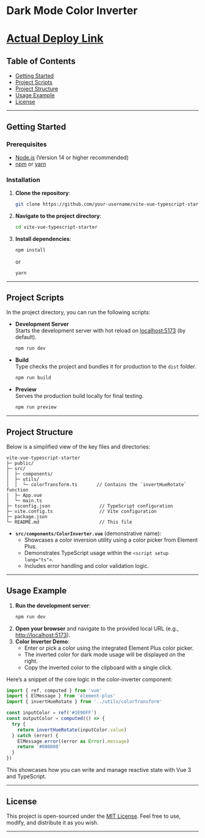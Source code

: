# Dark Mode Color Inverter
# [Actual Deploy Link](https://color-inverter.netlify.app/)

## Table of Contents
- [Getting Started](#getting-started)
- [Project Scripts](#project-scripts)
- [Project Structure](#project-structure)
- [Usage Example](#usage-example)
- [License](#license)

---

## Getting Started

### Prerequisites
- [Node.js](https://nodejs.org/) (Version 14 or higher recommended)
- [npm](https://www.npmjs.com/) or [yarn](https://yarnpkg.com/)

### Installation
1. **Clone the repository**:
   ```bash
   git clone https://github.com/your-username/vite-vue-typescript-starter.git
   ```
2. **Navigate to the project directory**:
   ```bash
   cd vite-vue-typescript-starter
   ```
3. **Install dependencies**:
   ```bash
   npm install
   ```
   or
   ```bash
   yarn
   ```

---

## Project Scripts

In the project directory, you can run the following scripts:

- **Development Server**  
  Starts the development server with hot reload on [localhost:5173](http://localhost:5173) (by default).
  ```bash
  npm run dev
  ```
  
- **Build**  
  Type checks the project and bundles it for production to the `dist` folder.
  ```bash
  npm run build
  ```
  
- **Preview**  
  Serves the production build locally for final testing.
  ```bash
  npm run preview
  ```

---

## Project Structure

Below is a simplified view of the key files and directories:

```
vite-vue-typescript-starter
├─ public/
├─ src/
│  ├─ components/
│  ├─ utils/
│  │  └─ colorTransform.ts       // Contains the `invertHueRotate` function
│  ├─ App.vue
│  └─ main.ts
├─ tsconfig.json                  // TypeScript configuration
├─ vite.config.ts                 // Vite configuration
├─ package.json
└─ README.md                      // This file
```

- **`src/components/ColorInverter.vue`** (demonstrative name): 
  - Showcases a color inversion utility using a color picker from Element Plus.
  - Demonstrates TypeScript usage within the `<script setup lang="ts">`.
  - Includes error handling and color validation logic.

---

## Usage Example

1. **Run the development server**:
   ```bash
   npm run dev
   ```
2. **Open your browser** and navigate to the provided local URL (e.g., [http://localhost:5173](http://localhost:5173)).
3. **Color Inverter Demo**:
   - Enter or pick a color using the integrated Element Plus color picker.
   - The inverted color for dark mode usage will be displayed on the right.
   - Copy the inverted color to the clipboard with a single click.

Here’s a snippet of the core logic in the color-inverter component:

```ts
import { ref, computed } from 'vue'
import { ElMessage } from 'element-plus'
import { invertHueRotate } from '../utils/colorTransform'

const inputColor = ref('#1E90FF')
const outputColor = computed(() => {
  try {
    return invertHueRotate(inputColor.value)
  } catch (error) {
    ElMessage.error((error as Error).message)
    return '#000000'
  }
})
```

This showcases how you can write and manage reactive state with Vue 3 and TypeScript.

---

## License

This project is open-sourced under the [MIT License](LICENSE). Feel free to use, modify, and distribute it as you wish.

---
